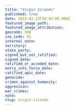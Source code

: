 ```yaml
---
title: "Virgin Islands"
published: true
date: 2015-02-23T18:43:00.000Z
featured_image_path:
featured_image_attribution:
geocode: VGB
iso_code: VG
internal_note:
territory:
state_party:
signed_but_not_ratified:
signed_date:
ratified_or_acceded_date:
entry_into_force_date:
ratified_apic_date:
genocide:
crimes_against_humanity:
aggression:
war_crimes:
note:
slug: virgin-islands
---
```

